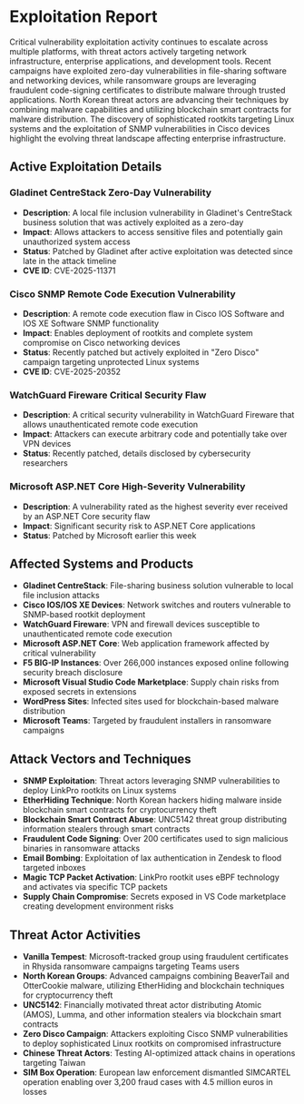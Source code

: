# Exploitation Report

Critical vulnerability exploitation activity continues to escalate across multiple platforms, with threat actors actively targeting network infrastructure, enterprise applications, and development tools. Recent campaigns have exploited zero-day vulnerabilities in file-sharing software and networking devices, while ransomware groups are leveraging fraudulent code-signing certificates to distribute malware through trusted applications. North Korean threat actors are advancing their techniques by combining malware capabilities and utilizing blockchain smart contracts for malware distribution. The discovery of sophisticated rootkits targeting Linux systems and the exploitation of SNMP vulnerabilities in Cisco devices highlight the evolving threat landscape affecting enterprise infrastructure.

## Active Exploitation Details

### Gladinet CentreStack Zero-Day Vulnerability
- **Description**: A local file inclusion vulnerability in Gladinet's CentreStack business solution that was actively exploited as a zero-day
- **Impact**: Allows attackers to access sensitive files and potentially gain unauthorized system access
- **Status**: Patched by Gladinet after active exploitation was detected since late in the attack timeline
- **CVE ID**: CVE-2025-11371

### Cisco SNMP Remote Code Execution Vulnerability
- **Description**: A remote code execution flaw in Cisco IOS Software and IOS XE Software SNMP functionality
- **Impact**: Enables deployment of rootkits and complete system compromise on Cisco networking devices
- **Status**: Recently patched but actively exploited in "Zero Disco" campaign targeting unprotected Linux systems
- **CVE ID**: CVE-2025-20352

### WatchGuard Fireware Critical Security Flaw
- **Description**: A critical security vulnerability in WatchGuard Fireware that allows unauthenticated remote code execution
- **Impact**: Attackers can execute arbitrary code and potentially take over VPN devices
- **Status**: Recently patched, details disclosed by cybersecurity researchers

### Microsoft ASP.NET Core High-Severity Vulnerability
- **Description**: A vulnerability rated as the highest severity ever received by an ASP.NET Core security flaw
- **Impact**: Significant security risk to ASP.NET Core applications
- **Status**: Patched by Microsoft earlier this week

## Affected Systems and Products

- **Gladinet CentreStack**: File-sharing business solution vulnerable to local file inclusion attacks
- **Cisco IOS/IOS XE Devices**: Network switches and routers vulnerable to SNMP-based rootkit deployment
- **WatchGuard Fireware**: VPN and firewall devices susceptible to unauthenticated remote code execution
- **Microsoft ASP.NET Core**: Web application framework affected by critical vulnerability
- **F5 BIG-IP Instances**: Over 266,000 instances exposed online following security breach disclosure
- **Microsoft Visual Studio Code Marketplace**: Supply chain risks from exposed secrets in extensions
- **WordPress Sites**: Infected sites used for blockchain-based malware distribution
- **Microsoft Teams**: Targeted by fraudulent installers in ransomware campaigns

## Attack Vectors and Techniques

- **SNMP Exploitation**: Threat actors leveraging SNMP vulnerabilities to deploy LinkPro rootkits on Linux systems
- **EtherHiding Technique**: North Korean hackers hiding malware inside blockchain smart contracts for cryptocurrency theft
- **Blockchain Smart Contract Abuse**: UNC5142 threat group distributing information stealers through smart contracts
- **Fraudulent Code Signing**: Over 200 certificates used to sign malicious binaries in ransomware attacks
- **Email Bombing**: Exploitation of lax authentication in Zendesk to flood targeted inboxes
- **Magic TCP Packet Activation**: LinkPro rootkit uses eBPF technology and activates via specific TCP packets
- **Supply Chain Compromise**: Secrets exposed in VS Code marketplace creating development environment risks

## Threat Actor Activities

- **Vanilla Tempest**: Microsoft-tracked group using fraudulent certificates in Rhysida ransomware campaigns targeting Teams users
- **North Korean Groups**: Advanced campaigns combining BeaverTail and OtterCookie malware, utilizing EtherHiding and blockchain techniques for cryptocurrency theft
- **UNC5142**: Financially motivated threat actor distributing Atomic (AMOS), Lumma, and other information stealers via blockchain smart contracts
- **Zero Disco Campaign**: Attackers exploiting Cisco SNMP vulnerabilities to deploy sophisticated Linux rootkits on compromised infrastructure
- **Chinese Threat Actors**: Testing AI-optimized attack chains in operations targeting Taiwan
- **SIM Box Operation**: European law enforcement dismantled SIMCARTEL operation enabling over 3,200 fraud cases with 4.5 million euros in losses